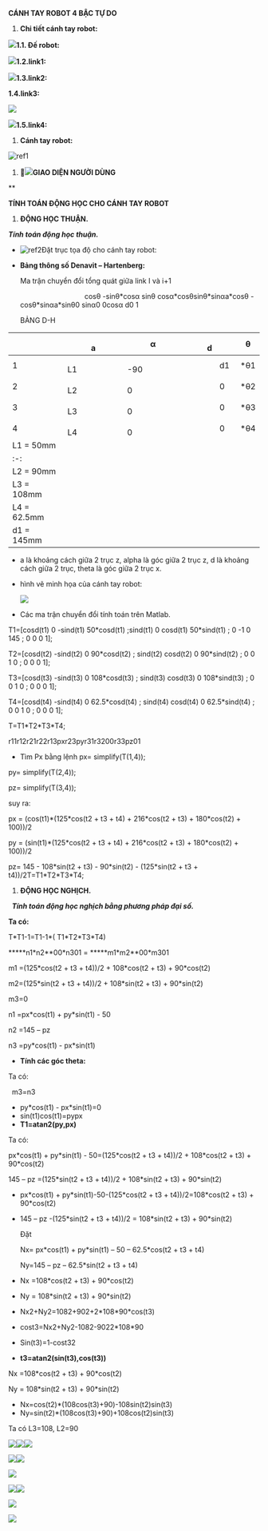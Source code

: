﻿**CÁNH TAY ROBOT  4 BẬC TỰ DO**

1. **Chi tiết cánh tay robot:**

![](Aspose.Words.64370153-3c84-4379-923f-d3ac0d6f90a9.001.png)**1.1. Đế robot:**

![](Aspose.Words.64370153-3c84-4379-923f-d3ac0d6f90a9.002.png)**1.2.link1:**

![](Aspose.Words.64370153-3c84-4379-923f-d3ac0d6f90a9.003.png)**1.3.link2:**

**1.4.link3:**

![](Aspose.Words.64370153-3c84-4379-923f-d3ac0d6f90a9.004.png)

![](Aspose.Words.64370153-3c84-4379-923f-d3ac0d6f90a9.005.png)**1.5.link4:**

1. **Cánh tay robot:**

![ref1]








1. **![](Aspose.Words.64370153-3c84-4379-923f-d3ac0d6f90a9.007.jpeg)GIAO DIỆN NGƯỜI DÙNG**


**

**TÍNH TOÁN ĐỘNG HỌC CHO CÁNH TAY ROBOT**

1. **ĐỘNG HỌC THUẬN.**

***Tính toán động học thuận.***

- ![ref2]Đặt trục tọa độ cho cánh tay robot:



- **Bảng thông số Denavit – Hartenberg:** 

  Ma trận chuyển đổi tổng quát giữa link I và i+1

  `                  `cosθ        -sinθ\*cosα                  sinθ       cosα\*cosθsinθ\*sinαa\*cosθ  -cosθ\*sinαa\*sinθ0               sinα0                0cosα     d0     1




  BẢNG D-H

||`              `a|α|`            `d|θ|
| - | - | - | - | - |
|1|`            `L1|`           `-90|`        `d1|\*θ1|
|2|`            `L2|`            `0|`        `0 |\*θ2|
|3|`            `L3|`            `0|`        `0|\*θ3|
|4|`            `L4|`            `0|`        `0|\*θ4|
|L1 = 50mm|
| :-: |
|L2 = 90mm|
|L3 = 108mm|
|L4 = 62.5mm|
|d1 = 145mm|






- a là khoảng cách giữa 2 trục z, alpha là góc giữa 2 trục z, d là khoảng cách giữa 2 trục, theta là góc giữa 2 trục x.
- hình vẽ minh họa của cánh tay robot:

  ![](Aspose.Words.64370153-3c84-4379-923f-d3ac0d6f90a9.009.png)

- Các ma trận chuyển đổi tính toán trên Matlab.

T1=[cosd(t1)    0    -sind(t1)  50\*cosd(t1)  ;sind(t1)  0   cosd(t1)    50\*sind(t1)     ; 0 -1 0 145   ; 0 0 0 1];

T2=[cosd(t2) -sind(t2)  0      90\*cosd(t2)    ; sind(t2) cosd(t2)  0    90\*sind(t2)     ; 0  0 1 0     ; 0 0 0 1];

T3=[cosd(t3) -sind(t3)  0     108\*cosd(t3)   ; sind(t3) cosd(t3)  0      108\*sind(t3)    ; 0  0 1 0     ; 0 0 0 1];

T4=[cosd(t4) -sind(t4)  0    62.5\*cosd(t4)  ; sind(t4) cosd(t4)  0     62.5\*sind(t4)   ; 0  0 1 0     ; 0 0 0 1];

T=T1\*T2\*T3\*T4;

r11r12r21r22r13pxr23pyr31r3200r33pz01

- Tìm Px bằng lệnh 	px= simplify(T(1,4));

py= simplify(T(2,4));

pz= simplify(T(3,4));

suy ra:

px = (cos(t1)\*(125\*cos(t2 + t3 + t4) + 216\*cos(t2 + t3) + 180\*cos(t2) + 100))/2

py = (sin(t1)\*(125\*cos(t2 + t3 + t4) + 216\*cos(t2 + t3) + 180\*cos(t2) + 100))/2

pz= 145 - 108\*sin(t2 + t3) - 90\*sin(t2) - (125\*sin(t2 + t3 + t4))/2T=T1\*T2\*T3\*T4;

1. **ĐỘNG HỌC NGHỊCH.**

` `***Tính toán động học nghịch bằng phương pháp đại số.***

**Ta có:**

T\*T1-1=T1-1\*( T1\*T2\*T3\*T4)

\*\*\*\*\*n1\*n2\*\*00\*n301   =   \*\*\*\*\*m1\*m2\*\*00\*m301

m1 =(125\*cos(t2 + t3 + t4))/2 + 108\*cos(t2 + t3) + 90\*cos(t2)

m2=(125\*sin(t2 + t3 + t4))/2 + 108\*sin(t2 + t3) + 90\*sin(t2)

m3=0

n1 =px\*cos(t1) + py\*sin(t1) - 50

n2 =145 – pz

n3 =py\*cos(t1) - px\*sin(t1)

- **Tính các góc theta:**

Ta có:

` `m3=n3

- py\*cos(t1) - px\*sin(t1)=0
- sin(t1)cos(t1)=pypx
- **T1=atan2(py,px)**

Ta có:

px\*cos(t1) + py\*sin(t1) - 50=(125\*cos(t2 + t3 + t4))/2 + 108\*cos(t2 + t3) + 90\*cos(t2)

145 – pz =(125\*sin(t2 + t3 + t4))/2 + 108\*sin(t2 + t3) + 90\*sin(t2)

- px\*cos(t1) + py\*sin(t1)-50-(125\*cos(t2 + t3 + t4))/2=108\*cos(t2 + t3) + 90\*cos(t2)
- 145 – pz -(125\*sin(t2 + t3 + t4))/2 = 108\*sin(t2 + t3) + 90\*sin(t2)

  Đặt 

  Nx= px\*cos(t1) + py\*sin(t1) – 50  –  62.5\*cos(t2 + t3 + t4)

  Ny=145 – pz  – 62.5\*sin(t2 + t3 + t4)

- Nx =108\*cos(t2 + t3) + 90\*cos(t2)
- Ny  = 108\*sin(t2 + t3) + 90\*sin(t2)
- Nx2+Ny2=1082+902+2\*108\*90\*cos⁡(t3) 
- cost3=Nx2+Ny2-1082-9022\*108\*90
- Sin(t3)=1-cost32
- **t3=atan2(sin(t3),cos(t3))**

Nx =108\*cos(t2 + t3) + 90\*cos(t2)

Ny  = 108\*sin(t2 + t3) + 90\*sin(t2)

- Nx=cos(t2)\*(108cos(t3)+90)-108sin(t2)sin(t3)
- Ny=sin(t2)\*(108cos(t3)+90)+108cos(t2)sin(t3)

Ta có L3=108, L2=90

![](Aspose.Words.64370153-3c84-4379-923f-d3ac0d6f90a9.010.png)![](Aspose.Words.64370153-3c84-4379-923f-d3ac0d6f90a9.011.png)![](Aspose.Words.64370153-3c84-4379-923f-d3ac0d6f90a9.012.png)

![](Aspose.Words.64370153-3c84-4379-923f-d3ac0d6f90a9.013.png)![](Aspose.Words.64370153-3c84-4379-923f-d3ac0d6f90a9.014.png)

![](Aspose.Words.64370153-3c84-4379-923f-d3ac0d6f90a9.015.png)


![](Aspose.Words.64370153-3c84-4379-923f-d3ac0d6f90a9.016.png)![](Aspose.Words.64370153-3c84-4379-923f-d3ac0d6f90a9.017.png)

![](Aspose.Words.64370153-3c84-4379-923f-d3ac0d6f90a9.018.png)

![](Aspose.Words.64370153-3c84-4379-923f-d3ac0d6f90a9.019.png)












[ref1]: Aspose.Words.64370153-3c84-4379-923f-d3ac0d6f90a9.006.png
[ref2]: Aspose.Words.64370153-3c84-4379-923f-d3ac0d6f90a9.008.png
